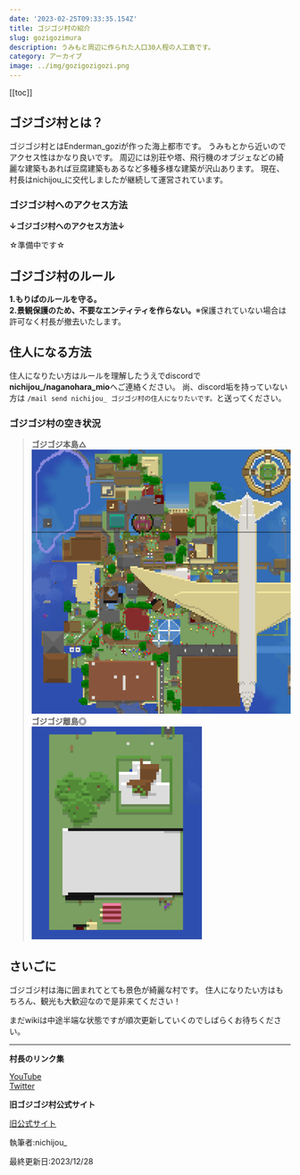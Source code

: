 ```yaml
---
date: '2023-02-25T09:33:35.154Z'
title: ゴジゴジ村の紹介
slug: gozigozimura
description: うみもと周辺に作られた人口30人程の人工島です。
category: アーカイブ
image: ../img/gozigozigozi.png
---
```

[[toc]]

## ゴジゴジ村とは？

ゴジゴジ村とはEnderman_goziが作った海上都市です。
うみもとから近いのでアクセス性はかなり良いです。
周辺には別荘や塔、飛行機のオブジェなどの綺麗な建築もあれば豆腐建築もあるなど多種多様な建築が沢山あります。
現在、村長はnichijou_に交代しましたが継続して運営されています。  
 
### ゴジゴジ村へのアクセス方法

**↓ゴジゴジ村へのアクセス方法↓**

☆準備中です☆  
 
## ゴジゴジ村のルール

**1.もりぱのルールを守る。**  
**2.景観保護のため、不要なエンティティを作らない。**※保護されていない場合は許可なく村長が撤去いたします。  
 
## 住人になる方法

住人になりたい方はルールを理解したうえでdiscordで**nichijou_/naganohara_mio**へご連絡ください。
尚、discord垢を持っていない方は `/mail send nichijou_ ゴジゴジ村の住人になりたいです。`と送ってください。  
 
### ゴジゴジ村の空き状況

> ﻿**ゴジゴジ本島△**  
> ﻿![ゴジゴジ本島](/img/gozimuraa2.png)  
> ﻿**ゴジゴジ離島◎**  
> ﻿﻿![ゴジゴジ離島](/img/gozimuraa3.png)  
 
## さいごに

ゴジゴジ村は海に囲まれてとても景色が綺麗な村です。
住人になりたい方はもちろん、観光も大歓迎なので是非来てください！

まだwikiは中途半端な状態ですが順次更新していくのでしばらくお待ちください。  
 
--- 

**村長のリンク集**

[YouTube](https://www.youtube.com/@AioiYuko)  
[Twitter](https://twitter.com/yakisoba_saba)  

**旧ゴジゴジ村公式サイト**

[旧公式サイト](https://gozigozinomura.jimdofree.com/)

執筆者:nichijou_

最終更新日:2023/12/28
